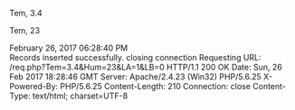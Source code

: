 <!DOCTYPE html>
<html lang="en">
<head>
    <title>Example for $_REQUEST variable</title>
</head>
<body>
<p>Tem, 3.4</p><p>Tem, 23</p>February 26, 2017 06:28:40 PM<br>Records inserted successfully.</body>
closing connection
Requesting URL: /req.php?Tem=3.4&Hum=23&LA=1&LB=0
HTTP/1.1 200 OK
Date: Sun, 26 Feb 2017 18:28:46 GMT
Server: Apache/2.4.23 (Win32) PHP/5.6.25
X-Powered-By: PHP/5.6.25
Content-Length: 210
Connection: close
Content-Type: text/html; charset=UTF-8
